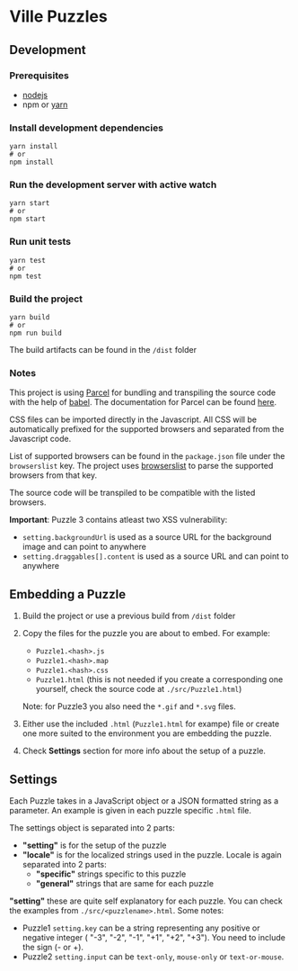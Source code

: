 # Ville Puzzles

## Development

### Prerequisites

* [nodejs](https://nodejs.org/en/download/)
* npm or [yarn](https://yarnpkg.com/en/docs/install)

### Install development dependencies

    yarn install
    # or
    npm install

### Run the development server with active watch

    yarn start
    # or
    npm start

### Run unit tests

    yarn test
    # or
    npm test

### Build the project

    yarn build
    # or
    npm run build

The build artifacts can be found in the `/dist` folder

### Notes

This project is using [Parcel](https://parceljs.org/) for bundling and transpiling the source code with the help of [babel](https://babeljs.io/). The documentation for Parcel can be found [here](https://parceljs.org/getting_started.html).

CSS files can be imported directly in the Javascript. All CSS will be automatically prefixed for the supported browsers and separated from the Javascript code.

List of supported browsers can be found in the `package.json` file under the `browserslist` key. The project uses [browserslist](https://github.com/ai/browserslist) to parse the supported browsers from that key.

The source code will be transpiled to be compatible with the listed browsers.

**Important**:
Puzzle 3 contains atleast two XSS vulnerability:

* `setting.backgroundUrl` is used as a source URL for the background image and can point to anywhere
* `setting.draggables[].content` is used as a source URL and can point to anywhere

## Embedding a Puzzle

1.  Build the project or use a previous build from `/dist` folder
2.  Copy the files for the puzzle you are about to embed. For example:

    * `Puzzle1.<hash>.js`
    * `Puzzle1.<hash>.map`
    * `Puzzle1.<hash>.css`
    * `Puzzle1.html` (this is not needed if you create a corresponding one yourself, check the source code at `./src/Puzzle1.html`)

    Note: for Puzzle3 you also need the `*.gif` and `*.svg` files.

3.  Either use the included `.html` (`Puzzle1.html` for exampe) file or create one more suited to the environment you are embedding the puzzle.
4.  Check **Settings** section for more info about the setup of a puzzle.

## Settings

Each Puzzle takes in a JavaScript object or a JSON formatted string as a parameter. An example is given in each puzzle specific `.html` file.

The settings object is separated into 2 parts:

* **"setting"** is for the setup of the puzzle
* **"locale"** is for the localized strings used in the puzzle. Locale is again separated into 2 parts:
  * **"specific"** strings specific to this puzzle
  * **"general"** strings that are same for each puzzle

**"setting"** these are quite self explanatory for each puzzle. You can check the examples from `./src/<puzzlename>.html`. Some notes:

* Puzzle1 `setting.key` can be a string representing any positive or negative integer ( "-3", "-2", "-1", "+1", "+2", "+3"). You need to include the sign (- or +).
* Puzzle2 `setting.input` can be `text-only`, `mouse-only` or `text-or-mouse`.
